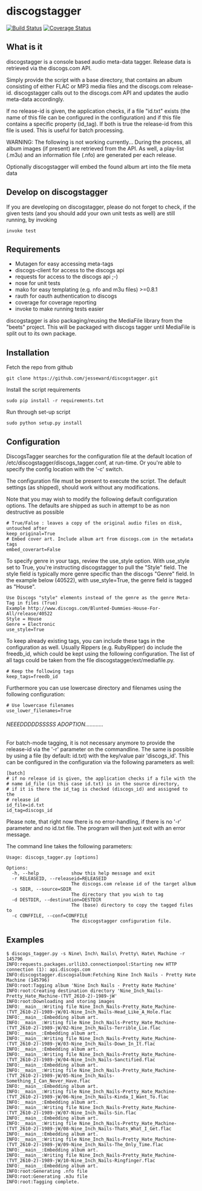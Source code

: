 # discogstagger

 [![Build Status](https://travis-ci.org/triplem/discogstagger.png?branch=version2)](http://travis-ci.org/triplem/discogstagger) [![Coverage Status](https://coveralls.io/repos/triplem/discogstagger/badge.png)](https://coveralls.io/r/triplem/discogstagger)


## What is it

discogstagger is a console based audio meta-data tagger. Release data is
retrieved via the discogs.com API.

Simply provide the script with a base directory, that contains an album
consisting of either FLAC or MP3 media files and the discogs.com
release-id. discogstagger calls out to the discogs.com API and updates the
audio meta-data accordingly.

If no release-id is given, the application checks, if a file "id.txt" exists
(the name of this file can be configured in the configuration) and if this file
contains a specific property (id_tag). If both is true the release-id from this
file is used. This is useful for batch processing.


WARNING: The following is not working currently...
During the process, all album images (if present) are retrieved from the API.
As well, a play-list (.m3u) and an information file (.nfo) are generated per
each release.

Optionally discogstagger will embed the found album art into the file meta data

## Develop on discogstagger

If you are developing on discogstagger, please do not forget to check, if the
given tests (and you should add your own unit tests as well) are still running,
by invoking

```
invoke test
```

## Requirements

* Mutagen for easy accessing meta-tags
* discogs-client for access to the discogs api
* requests for access to the discogs api ;-)
* nose for unit tests
* mako for easy templating (e.g. nfo and m3u files) >=0.8.1
* rauth for oauth authentication to discogs
* coverage for coverage reporting
* invoke to make running tests easier

discogstagger is also packaging/reusing the MediaFile library from the "beets"
project. This will be packaged with discogs tagger until MediaFile is split out
to its own package.

## Installation

Fetch the repo from github
```
git clone https://github.com/jesseward/discogstagger.git
```

Install the script requirements
```
sudo pip install -r requirements.txt
```

Run through set-up script
```
sudo python setup.py install
```

## Configuration

DiscogsTagger searches for the configuration file at the default location of
/etc/discogstagger/discogs_tagger.conf, at run-time. Or you're able to specify
the config location with the '-c' switch.

The configuration file must be present to execute the script. The default
settings (as shipped), should work without any modifications.

Note that you may wish to modify the following default configuration options.
The defaults are shipped as such in attempt to be as non destructive as possible

```
# True/False : leaves a copy of the original audio files on disk, untouched after
keep_original=True
# Embed cover art. Include album art from discogs.com in the metadata tags
embed_coverart=False
```

To specify genre in your tags, review the use_style option. With use_style
set to True, you're instructing discogstagger to pull the "Style" field. The style field
is typically more genre specific than the discogs "Genre" field. In the example below (40522),
with use_style=True, the genre field is tagged as "House".

```
Use Discogs "style" elements instead of the genre as the genre Meta-Tag in files (True)
Example http://www.discogs.com/Blunted-Dummies-House-For-All/release/40522
Style = House
Genre = Electronic
use_style=True
```

To keep already existing tags, you can include these tags in the configuration as well.
Usually Rippers (e.g. RubyRipper) do include the freedb_id, which could be kept using
the following configuration. The list of all tags could be taken from the file
discogstagger/ext/mediafile.py.

```
# Keep the following tags
keep_tags=freedb_id
```

Furthermore you can use lowercase directory and filenames using the following configuration:

```
# Use lowercase filenames
use_lower_filenames=True
```


###### NEEEDDDDDSSSSS ADOPTION............
For batch-mode tagging, it is not necessary anymore to provide the release-id via the
'-r' parameter on the commandline. The same is possible by using a file (by default: id.txt)
with the key/value pair 'discogs_id'. This can be configured in the configuration via the
following parameters as well:

```
[batch]
# if no release id is given, the application checks if a file with the
# name id_file (in this case id.txt) is in the source directory,
# if it is there the id_tag is checked (discogs_id) and assigned to the
# release id
id_file=id.txt
id_tag=discogs_id
```

Please note, that right now there is no error-handling, if there is no '-r' parameter
and no id.txt file. The program will then just exit with an error message.

The command line takes the following parameters:

```
Usage: discogs_tagger.py [options]

Options:
  -h, --help            show this help message and exit
  -r RELEASEID, --releaseid=RELEASEID
                        The discogs.com release id of the target album
  -s SDIR, --source=SDIR
                        The directory that you wish to tag
  -d DESTDIR, --destination=DESTDIR
                        The (base) directory to copy the tagged files to
  -c CONFFILE, --conf=CONFFILE
                        The discogstagger configuration file.
```

## Examples

```
$ discogs_tagger.py -s Nine\ Inch\ Nails\ Pretty\ Hate\ Machine -r 145796
INFO:requests.packages.urllib3.connectionpool:Starting new HTTP connection (1): api.discogs.com
INFO:discogstagger.discogsalbum:Fetching Nine Inch Nails - Pretty Hate Machine (145796)
INFO:root:Tagging album 'Nine Inch Nails - Pretty Hate Machine'
INFO:root:Creating destination directory 'Nine_Inch_Nails-Pretty_Hate_Machine-(TVT_2610-2)-1989-jW'
INFO:root:Downloading and storing images
INFO:__main__:Writing file Nine_Inch_Nails-Pretty_Hate_Machine-(TVT_2610-2)-1989-jW/01-Nine_Inch_Nails-Head_Like_A_Hole.flac
INFO:__main__:Embedding album art.
INFO:__main__:Writing file Nine_Inch_Nails-Pretty_Hate_Machine-(TVT_2610-2)-1989-jW/02-Nine_Inch_Nails-Terrible_Lie.flac
INFO:__main__:Embedding album art.
INFO:__main__:Writing file Nine_Inch_Nails-Pretty_Hate_Machine-(TVT_2610-2)-1989-jW/03-Nine_Inch_Nails-Down_In_It.flac
INFO:__main__:Embedding album art.
INFO:__main__:Writing file Nine_Inch_Nails-Pretty_Hate_Machine-(TVT_2610-2)-1989-jW/04-Nine_Inch_Nails-Sanctified.flac
INFO:__main__:Embedding album art.
INFO:__main__:Writing file Nine_Inch_Nails-Pretty_Hate_Machine-(TVT_2610-2)-1989-jW/05-Nine_Inch_Nails-Something_I_Can_Never_Have.flac
INFO:__main__:Embedding album art.
INFO:__main__:Writing file Nine_Inch_Nails-Pretty_Hate_Machine-(TVT_2610-2)-1989-jW/06-Nine_Inch_Nails-Kinda_I_Want_To.flac
INFO:__main__:Embedding album art.
INFO:__main__:Writing file Nine_Inch_Nails-Pretty_Hate_Machine-(TVT_2610-2)-1989-jW/07-Nine_Inch_Nails-Sin.flac
INFO:__main__:Embedding album art.
INFO:__main__:Writing file Nine_Inch_Nails-Pretty_Hate_Machine-(TVT_2610-2)-1989-jW/08-Nine_Inch_Nails-Thats_What_I_Get.flac
INFO:__main__:Embedding album art.
INFO:__main__:Writing file Nine_Inch_Nails-Pretty_Hate_Machine-(TVT_2610-2)-1989-jW/09-Nine_Inch_Nails-The_Only_Time.flac
INFO:__main__:Embedding album art.
INFO:__main__:Writing file Nine_Inch_Nails-Pretty_Hate_Machine-(TVT_2610-2)-1989-jW/10-Nine_Inch_Nails-Ringfinger.flac
INFO:__main__:Embedding album art.
INFO:root:Generating .nfo file
INFO:root:Generating .m3u file
INFO:root:Tagging complete.
```
